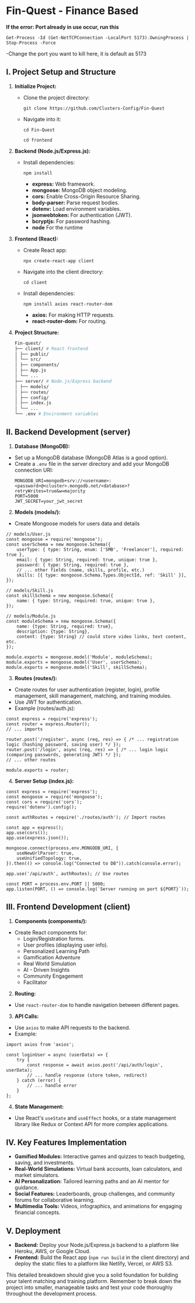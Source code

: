 # Fin-Quest - Finance Based

**If the error: Port already in use occur, run this**
```
Get-Process -Id (Get-NetTCPConnection -LocalPort 5173).OwningProcess | Stop-Process -Force
```
-Change the port you want to kill here, it is default as 5173

## I. Project Setup and Structure

1. **Initialize Project:**
   - Clone the  project directory: 
     ```
     git clone https://github.com/Clusters-Config/Fin-Quest
     ```
   - Navigate into it: 
     ```
     cd Fin-Quest
     ```
     ```
     cd frontend
     ```
     
2. **Backend (Node.js/Express.js):**
   - Install dependencies:
     ```
     npm install 
     ```
     - **express:** Web framework.
     - **mongoose:** MongoDB object modeling.
     - **cors:** Enable Cross-Origin Resource Sharing.
     - **body-parser:** Parse request bodies.
     - **dotenv:** Load environment variables.
     - **jsonwebtoken:** For authentication (JWT).
     - **bcryptjs:** For password hashing.
     - **node** For the runtime

3. **Frontend (React):**
   - Create React app: 
     ```
     npx create-react-app client
     ```
   - Navigate into the client directory: 
     ```
     cd client
     ```
   - Install dependencies:
     ```
     npm install axios react-router-dom
     ```
     - **axios:** For making HTTP requests.
     - **react-router-dom:** For routing.

4. **Project Structure:**

   ``` bash
   Fin-quest/
   ├── client/ # React frontend
   │ ├── public/
   │ └── src/
   │ ├── components/
   │ ├── App.js
   │ └── ...
   ├── server/ # Node.js/Express backend
   │ ├── models/
   │ ├── routes/
   │ ├── config/
   │ ├── index.js
   │ └── ...
   └── .env # Environment variables
   ```

## II. Backend Development (server)

1. **Database (MongoDB):**
- Set up a MongoDB database (MongoDB Atlas is a good option).
- Create a `.env` file in the server directory and add your MongoDB connection URI:
  ```
  MONGODB_URI=mongodb+srv://<username>:<password>@<cluster>.mongodb.net/<database>?retryWrites=true&w=majority
  PORT=5000
  JWT_SECRET=your_jwt_secret
  ```

2. **Models (models/):**
- Create Mongoose models for users data and details

 ```
 // models/User.js
 const mongoose = require('mongoose');
 const userSchema = new mongoose.Schema({
     userType: { type: String, enum: ['SMB', 'Freelancer'], required: true },
     email: { type: String, required: true, unique: true },
     password: { type: String, required: true },
     // ... other fields (name, skills, profile, etc.)
     skills: [{ type: mongoose.Schema.Types.ObjectId, ref: 'Skill' }],
 });

 // models/Skill.js
 const skillSchema = new mongoose.Schema({
     name: { type: String, required: true, unique: true },
 });

 // models/Module.js
 const moduleSchema = new mongoose.Schema({
     name: {type: String, required: true},
     description: {type: String},
     content: {type: String} // could store video links, text content, etc.
 });

 module.exports = mongoose.model('Module', moduleSchema);
 module.exports = mongoose.model('User', userSchema);
 module.exports = mongoose.model('Skill', skillSchema);
 ```

3. **Routes (routes/):**
- Create routes for user authentication (register, login), profile management, skill management, matching, and training modules.
- Use JWT for authentication.
- Example (routes/auth.js):

 ```
 const express = require('express');
 const router = express.Router();
 // ... imports

 router.post('/register', async (req, res) => { /* ... registration logic (hashing password, saving user) */ });
 router.post('/login', async (req, res) => { /* ... login logic (comparing passwords, generating JWT) */ });
 // ... other routes

 module.exports = router;
 ```

4. **Server Setup (index.js):**

 ```
 const express = require('express');
 const mongoose = require('mongoose');
 const cors = require('cors');
 require('dotenv').config();
 
 const authRoutes = require('./routes/auth'); // Import routes

 const app = express();
 app.use(cors());
 app.use(express.json());

 mongoose.connect(process.env.MONGODB_URI, {
     useNewUrlParser: true,
     useUnifiedTopology: true,
 }).then(() => console.log("Connected to DB")).catch(console.error);

 app.use('/api/auth', authRoutes); // Use routes

 const PORT = process.env.PORT || 5000;
 app.listen(PORT, () => console.log(`Server running on port ${PORT}`));
 ```

## III. Frontend Development (client)

1. **Components (components/):**
- Create React components for:
   * Login/Registration forms.
   * User profiles (displaying user info).
   * Personalized Learning Path
   * Gamification Adventure
   * Real World Simulation
   * AI - Driven Insights
   * Community Engagement
   * Facilitator


2. **Routing:**
- Use `react-router-dom` to handle navigation between different pages.

3. **API Calls:**
- Use `axios` to make API requests to the backend.
- Example:

 ```
 import axios from 'axios';

 const loginUser = async (userData) => {
     try {
         const response = await axios.post('/api/auth/login', userData);
         // ... handle response (store token, redirect)
     } catch (error) {
         // ... handle error
     }
 };
 ```

4. **State Management:**
- Use React's `useState` and `useEffect` hooks, or a state management library like Redux or Context API for more complex applications.

## IV. Key Features Implementation

- **Gamified Modules:** Interactive games and quizzes to teach budgeting, saving, and investments.
- **Real-World Simulations:** Virtual bank accounts, loan calculators, and market simulators.
- **AI Personalization:** Tailored learning paths and an AI mentor for guidance.
- **Social Features:** Leaderboards, group challenges, and community forums for collaborative learning.
- **Multimedia Tools:** Videos, infographics, and animations for engaging financial concepts.

## V. Deployment

- **Backend:** Deploy your Node.js/Express.js backend to a platform like Heroku, AWS, or Google Cloud.
- **Frontend:** Build the React app (`npm run build` in the client directory) and deploy the static files to a platform like Netlify, Vercel, or AWS S3.

This detailed breakdown should give you a solid foundation for building your talent matching and training platform. Remember to break down the project into smaller, manageable tasks and test your code thoroughly throughout the development process.

